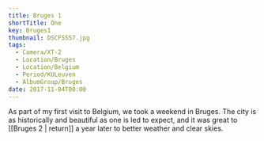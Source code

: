 ```yaml
---
title: Bruges 1
shortTitle: One
key: Bruges1
thumbnail: DSCF5557.jpg
tags:
  - Camera/XT-2
  - Location/Bruges
  - Location/Belgium
  - Period/KULeuven
  - AlbumGroup/Bruges
date: 2017-11-04T00:00
---
```

As part of my first visit to Belgium, we took a weekend in Bruges. The city is as historically and beautiful as one is led to expect, and it was great to [[Bruges 2 | return]] a year later to better weather and clear skies.
